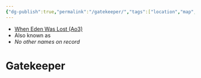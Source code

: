```yaml
---
{"dg-publish":true,"permalink":"/gatekeeper/","tags":["location","map","place","fauna","faction"]}
---
```


- [When Eden Was Lost (Ao3)](https://archiveofourown.org/works/19334440/chapters/45992584)
- Also known as
- *No other names on record*
# Gatekeeper


